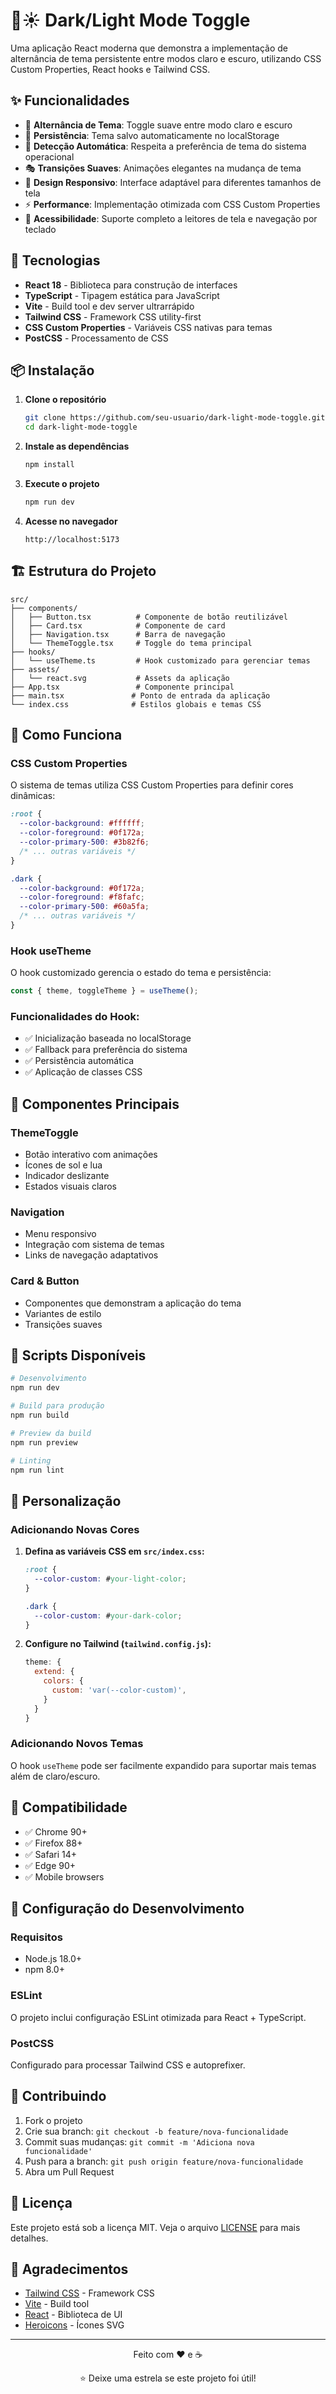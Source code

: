 # 🌙☀️ Dark/Light Mode Toggle

Uma aplicação React moderna que demonstra a implementação de alternância de tema persistente entre modos claro e escuro, utilizando CSS Custom Properties, React hooks e Tailwind CSS.

## ✨ Funcionalidades

- 🎨 **Alternância de Tema**: Toggle suave entre modo claro e escuro
- 💾 **Persistência**: Tema salvo automaticamente no localStorage
- 🔄 **Detecção Automática**: Respeita a preferência de tema do sistema operacional
- 🎭 **Transições Suaves**: Animações elegantes na mudança de tema
- 📱 **Design Responsivo**: Interface adaptável para diferentes tamanhos de tela
- ⚡ **Performance**: Implementação otimizada com CSS Custom Properties
- 🎯 **Acessibilidade**: Suporte completo a leitores de tela e navegação por teclado

## 🚀 Tecnologias

- **React 18** - Biblioteca para construção de interfaces
- **TypeScript** - Tipagem estática para JavaScript
- **Vite** - Build tool e dev server ultrarrápido
- **Tailwind CSS** - Framework CSS utility-first
- **CSS Custom Properties** - Variáveis CSS nativas para temas
- **PostCSS** - Processamento de CSS

## 📦 Instalação

1. **Clone o repositório**
   ```bash
   git clone https://github.com/seu-usuario/dark-light-mode-toggle.git
   cd dark-light-mode-toggle
   ```

2. **Instale as dependências**
   ```bash
   npm install
   ```

3. **Execute o projeto**
   ```bash
   npm run dev
   ```

4. **Acesse no navegador**
   ```
   http://localhost:5173
   ```

## 🏗️ Estrutura do Projeto

```
src/
├── components/
│   ├── Button.tsx          # Componente de botão reutilizável
│   ├── Card.tsx            # Componente de card
│   ├── Navigation.tsx      # Barra de navegação
│   └── ThemeToggle.tsx     # Toggle do tema principal
├── hooks/
│   └── useTheme.ts         # Hook customizado para gerenciar temas
├── assets/
│   └── react.svg           # Assets da aplicação
├── App.tsx                 # Componente principal
├── main.tsx               # Ponto de entrada da aplicação
└── index.css              # Estilos globais e temas CSS
```

## 🎨 Como Funciona

### CSS Custom Properties

O sistema de temas utiliza CSS Custom Properties para definir cores dinâmicas:

```css
:root {
  --color-background: #ffffff;
  --color-foreground: #0f172a;
  --color-primary-500: #3b82f6;
  /* ... outras variáveis */
}

.dark {
  --color-background: #0f172a;
  --color-foreground: #f8fafc;
  --color-primary-500: #60a5fa;
  /* ... outras variáveis */
}
```

### Hook useTheme

O hook customizado gerencia o estado do tema e persistência:

```typescript
const { theme, toggleTheme } = useTheme();
```

### Funcionalidades do Hook:
- ✅ Inicialização baseada no localStorage
- ✅ Fallback para preferência do sistema
- ✅ Persistência automática
- ✅ Aplicação de classes CSS

## 🎯 Componentes Principais

### ThemeToggle
- Botão interativo com animações
- Ícones de sol e lua
- Indicador deslizante
- Estados visuais claros

### Navigation
- Menu responsivo
- Integração com sistema de temas
- Links de navegação adaptativos

### Card & Button
- Componentes que demonstram a aplicação do tema
- Variantes de estilo
- Transições suaves

## 🚀 Scripts Disponíveis

```bash
# Desenvolvimento
npm run dev

# Build para produção
npm run build

# Preview da build
npm run preview

# Linting
npm run lint
```

## 🎨 Personalização

### Adicionando Novas Cores

1. **Defina as variáveis CSS em `src/index.css`:**
   ```css
   :root {
     --color-custom: #your-light-color;
   }
   
   .dark {
     --color-custom: #your-dark-color;
   }
   ```

2. **Configure no Tailwind (`tailwind.config.js`):**
   ```js
   theme: {
     extend: {
       colors: {
         custom: 'var(--color-custom)',
       }
     }
   }
   ```

### Adicionando Novos Temas

O hook `useTheme` pode ser facilmente expandido para suportar mais temas além de claro/escuro.

## 📱 Compatibilidade

- ✅ Chrome 90+
- ✅ Firefox 88+
- ✅ Safari 14+
- ✅ Edge 90+
- ✅ Mobile browsers

## 🔧 Configuração do Desenvolvimento

### Requisitos
- Node.js 18.0+ 
- npm 8.0+

### ESLint
O projeto inclui configuração ESLint otimizada para React + TypeScript.

### PostCSS
Configurado para processar Tailwind CSS e autoprefixer.

## 🤝 Contribuindo

1. Fork o projeto
2. Crie sua branch: `git checkout -b feature/nova-funcionalidade`
3. Commit suas mudanças: `git commit -m 'Adiciona nova funcionalidade'`
4. Push para a branch: `git push origin feature/nova-funcionalidade`
5. Abra um Pull Request

## 📄 Licença

Este projeto está sob a licença MIT. Veja o arquivo [LICENSE](LICENSE) para mais detalhes.

## 🙏 Agradecimentos

- [Tailwind CSS](https://tailwindcss.com/) - Framework CSS
- [Vite](https://vitejs.dev/) - Build tool
- [React](https://reactjs.org/) - Biblioteca de UI
- [Heroicons](https://heroicons.com/) - Ícones SVG

---

<div align="center">
  <p>Feito com ❤️ e ☕</p>
  <p>⭐ Deixe uma estrela se este projeto foi útil!</p>
</div>
